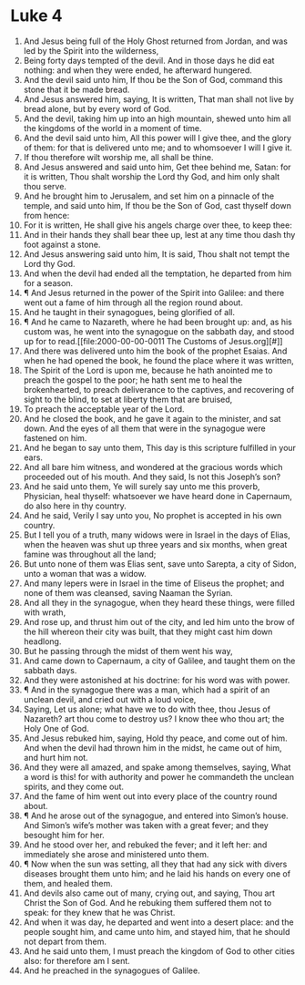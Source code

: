 ﻿# Luke 4
1. And Jesus being full of the Holy Ghost returned from Jordan, and was led by the Spirit into the wilderness, 
2. Being forty days tempted of the devil. And in those days he did eat nothing: and when they were ended, he afterward hungered. 
3. And the devil said unto him, If thou be the Son of God, command this stone that it be made bread. 
4. And Jesus answered him, saying, It is written, That man shall not live by bread alone, but by every word of God. 
5. And the devil, taking him up into an high mountain, shewed unto him all the kingdoms of the world in a moment of time. 
6. And the devil said unto him, All this power will I give thee, and the glory of them: for that is delivered unto me; and to whomsoever I will I give it. 
7. If thou therefore wilt worship me, all shall be thine. 
8. And Jesus answered and said unto him, Get thee behind me, Satan: for it is written, Thou shalt worship the Lord thy God, and him only shalt thou serve. 
9. And he brought him to Jerusalem, and set him on a pinnacle of the temple, and said unto him, If thou be the Son of God, cast thyself down from hence: 
10. For it is written, He shall give his angels charge over thee, to keep thee: 
11. And in their hands they shall bear thee up, lest at any time thou dash thy foot against a stone. 
12. And Jesus answering said unto him, It is said, Thou shalt not tempt the Lord thy God. 
13. And when the devil had ended all the temptation, he departed from him for a season. 
14. ¶ And Jesus returned in the power of the Spirit into Galilee: and there went out a fame of him through all the region round about. 
15. And he taught in their synagogues, being glorified of all. 
16. ¶ And he came to Nazareth, where he had been brought up: and, as his custom was, he went into the synagogue on the sabbath day, and stood up for to read.[[file:2000-00-00-0011 The Customs of Jesus.org][#]] 
17. And there was delivered unto him the book of the prophet Esaias. And when he had opened the book, he found the place where it was written, 
18. The Spirit of the Lord is upon me, because he hath anointed me to preach the gospel to the poor; he hath sent me to heal the brokenhearted, to preach deliverance to the captives, and recovering of sight to the blind, to set at liberty them that are bruised, 
19. To preach the acceptable year of the Lord. 
20. And he closed the book, and he gave it again to the minister, and sat down. And the eyes of all them that were in the synagogue were fastened on him. 
21. And he began to say unto them, This day is this scripture fulfilled in your ears. 
22. And all bare him witness, and wondered at the gracious words which proceeded out of his mouth. And they said, Is not this Joseph’s son? 
23. And he said unto them, Ye will surely say unto me this proverb, Physician, heal thyself: whatsoever we have heard done in Capernaum, do also here in thy country. 
24. And he said, Verily I say unto you, No prophet is accepted in his own country. 
25. But I tell you of a truth, many widows were in Israel in the days of Elias, when the heaven was shut up three years and six months, when great famine was throughout all the land; 
26. But unto none of them was Elias sent, save unto Sarepta, a city of Sidon, unto a woman that was a widow. 
27. And many lepers were in Israel in the time of Eliseus the prophet; and none of them was cleansed, saving Naaman the Syrian. 
28. And all they in the synagogue, when they heard these things, were filled with wrath, 
29. And rose up, and thrust him out of the city, and led him unto the brow of the hill whereon their city was built, that they might cast him down headlong. 
30. But he passing through the midst of them went his way, 
31. And came down to Capernaum, a city of Galilee, and taught them on the sabbath days. 
32. And they were astonished at his doctrine: for his word was with power. 
33. ¶ And in the synagogue there was a man, which had a spirit of an unclean devil, and cried out with a loud voice, 
34. Saying, Let us alone; what have we to do with thee, thou Jesus of Nazareth? art thou come to destroy us? I know thee who thou art; the Holy One of God. 
35. And Jesus rebuked him, saying, Hold thy peace, and come out of him. And when the devil had thrown him in the midst, he came out of him, and hurt him not. 
36. And they were all amazed, and spake among themselves, saying, What a word is this! for with authority and power he commandeth the unclean spirits, and they come out. 
37. And the fame of him went out into every place of the country round about. 
38. ¶ And he arose out of the synagogue, and entered into Simon’s house. And Simon’s wife’s mother was taken with a great fever; and they besought him for her. 
39. And he stood over her, and rebuked the fever; and it left her: and immediately she arose and ministered unto them. 
40. ¶ Now when the sun was setting, all they that had any sick with divers diseases brought them unto him; and he laid his hands on every one of them, and healed them. 
41. And devils also came out of many, crying out, and saying, Thou art Christ the Son of God. And he rebuking them suffered them not to speak: for they knew that he was Christ. 
42. And when it was day, he departed and went into a desert place: and the people sought him, and came unto him, and stayed him, that he should not depart from them. 
43. And he said unto them, I must preach the kingdom of God to other cities also: for therefore am I sent. 
44. And he preached in the synagogues of Galilee. 
